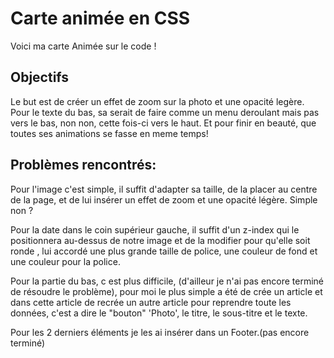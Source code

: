 # Carte animée en CSS

Voici ma carte Animée sur le code !

## Objectifs

Le but est de créer un effet de zoom sur la photo et une opacité legère.
Pour le texte du bas, sa serait de faire comme un menu deroulant mais pas vers le bas, non non, cette fois-ci vers le haut.
Et pour finir en beauté, que toutes ses animations se fasse en meme temps!

## Problèmes rencontrés:

Pour l'image c'est simple, il suffit d'adapter sa taille, de la placer au centre de la page, et de lui insérer un effet de zoom et une opacité légère. Simple non ?

Pour la date dans le coin supérieur gauche, il suffit d'un z-index qui le positionnera au-dessus de notre image et de la modifier pour qu'elle soit ronde , lui accordé une plus grande taille de police, une couleur de fond et une couleur pour la police.

Pour la partie du bas, c est plus difficile, (d'ailleur je n'ai pas encore terminé de résoudre le problème), pour moi le plus simple a été de crée un article et dans cette article de recrée un autre article pour reprendre toute les données, c'est a dire le "bouton" 'Photo', le titre, le sous-titre et le texte. 

Pour les 2 derniers éléments je les ai insérer dans un Footer.(pas encore terminé)

